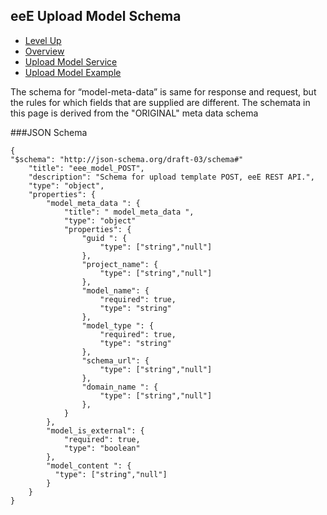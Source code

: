 ## eeE Upload Model Schema ##

* [Level Up](../README.md)
* [Overview](./README.md)
* [Upload Model Service](./upload_model_service.md)
* [Upload Model Example](./upload_model_example.md)

The schema for “model-meta-data” is same for response and request, but the rules for which fields that are supplied are different.
The schemata in this page is derived from the "ORIGINAL" meta data schema

###JSON Schema
```
{
"$schema": "http://json-schema.org/draft-03/schema#" 
	"title": "eee_model_POST",
	"description": "Schema for upload template POST, eeE REST API.",
	"type": "object",
	"properties": {
		"model_meta_data ": {
			"title": " model_meta_data ",
			"type": "object"
			"properties": {
				"guid ": {
					"type": ["string","null"]
				},
				"project_name": {
					"type": ["string","null"]
				},
				"model_name": {
					"required": true,
					"type": "string"
				},
				"model_type ": {
					"required": true,
					"type": "string"
				},
				"schema_url": {
					"type": ["string","null"]
				},
				"domain_name ": {
					"type": ["string","null"]
				},
			}
		},
		"model_is_external": {
			"required": true,
			"type": "boolean"
		},
		"model_content ": {
		  "type": ["string","null"]
		}
	}
}
```